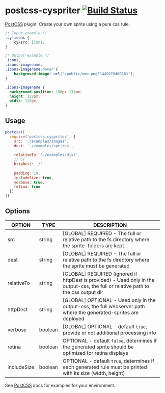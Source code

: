 # postcss-cyspriter [![Build Status][ci-img]][ci]

[PostCSS] plugin: Create your own sprite using a pure css rule.

[PostCSS]: https://github.com/postcss/postcss
[ci-img]:  https://travis-ci.org/GITHUB_NAME/PLUGIN_NAME.svg
[ci]:      https://travis-ci.org/GITHUB_NAME/PLUGIN_NAME

```css
/* Input example */
.cy-icons {
    cy-src: icons;
}
```

```css
/* Output example */
.icons,
.icons-imagename,
.icons-imagename:hover {
    background-image: url("/public/emo.png?1449070400101");
}

.icons-imagename {
  background-position: 168px 171px;
  height: 128px;
  width: 128px;
}
```

## Usage

```js
postcss([ 
  require('postcss_cyspriter', {
    src: './examples/images',
    dest: './examples/sprites',
    
    relativeTo: './examples/dist',
    // or
    httpDest: '/'
    
    padding: 10, 
    includeSize: true,
    verbose: true,
    retina: true
  }) 
])
```

## Options

| OPTION      	| TYPE    	| DESCRIPTION                                                                                                                        	|
|-------------	|---------	|------------------------------------------------------------------------------------------------------------------------------------	|
| src         	| string  	| [GLOBAL] REQUIRED - The full or relative path to the fs directory where the sprite-folders are kept                                	|
| dest        	| string  	| [GLOBAL] REQUIRED - The full or relative path to the fs directory where the sprite must be generated                               	|
| relativeTo  	| string  	| [GLOBAL] REQUIRED (ignored if httpDest is provided) - Used only in the output-css, the full or relative path to the css output dir 	|
| httpDest    	| string  	| [GLOBAL] OPTIONAL - Used only in the output-css, the full webserver path where the generated-sprites are deployed                  	|
| verbose     	| boolean 	| [GLOBAL] OPTIONAL - default `true`, provide or not additional processing info                                                      	|
| retina      	| boolean 	| OPTIONAL - default `false`, determines if the generated sprite should be optimized for retina displays                             	|
| includeSize 	| boolean 	| OPTIONAL - default `true`, determines if each generated rule must be printed with its size (width, height)                         	|

See [PostCSS] docs for examples for your environment.
